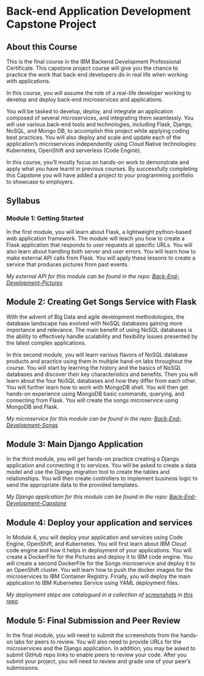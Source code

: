 # Back-end Application Development Capstone Project

## About this Course
This is the final course in the IBM Backend Development Professional Certificate. This capstone project course will give you the chance to practice the work that back-end developers do in real life when working with applications. 

In this course, you will assume the role of a real-life developer working to develop and deploy back-end microservices and applications. 

You will be tasked to develop, deploy, and integrate an application composed of several microservices, and integrating them seamlessly. You will use various back-end tools and technologies, including Flask, Django, NoSQL, and Mongo DB, to accomplish this project while applying coding best practices. You will also deploy and scale and update each of the application’s microservices independently using Cloud Native technologies: Kubernetes, OpenShift and serverless (Code Engine).

In this course, you’ll mostly focus on hands-on work to demonstrate and apply what you have learnt in previous courses. By successfully completing this Capstone you will have added a project to your programming portfolio to showcase to employers.

## Syllabus

### Module 1: Getting Started
In the first module, you will learn about Flask, a lightweight python-based web application framework. The module will teach you how to create a Flask application that responds to user requests at specific URLs. You will also learn about handling both server and user errors. You will learn how to make external API calls from Flask. You will apply these lessons to create a service that produces pictures from past events.

*My external API for this module can be found in the repo: [Back-End-Development-Pictures](https://github.com/c85/Back-End-Development-Pictures)*

## Module 2: Creating Get Songs Service with Flask
With the advent of Big Data and agile development methodologies, the database landscape has evolved with NoSQL databases gaining more importance and relevance. The main benefit of using NoSQL databases is the ability to effectively handle scalability and flexibility issues presented by the latest complex applications.

In this second module, you will learn various flavors of NoSQL database products and practice using them in multiple hand-on labs throughout the course. You will start by learning the history and the basics of NoSQL databases and discover their key characteristics and benefits. Then you will learn about the four NoSQL databases and how they differ from each other. You will further learn how to work with MongoDB shell. You will then get hands-on experience using MongoDB basic commands, querying, and connecting from Flask. You will create the songs microservice using MongoDB and Flask.

*My microservice for this module can be found in the repo: [Back-End-Development-Songs](https://github.com/c85/Back-End-Development-Songs)*

## Module 3: Main Django Application
In the third module, you will get hands-on practice creating a Django application and connecting it to services. You will be asked to create a data model and use the Django migration tool to create the tables and relationships. You will then create controllers to implement business logic to send the appropriate data to the provided templates.

*My Django application for this module can be found in the repo: [Back-End-Development-Capstone](https://github.com/c85/Back-End-Development-Capstone)*

## Module 4: Deploy your application and services
In Module 4, you will deploy your application and services using Code Engine, OpenShift, and Kubernetes. You will first learn about IBM Cloud code engine and how it helps in deployment of your applications. You will create a DockerFile for the Pictures and deploy it to IBM code engine. You will create a second DockerFile for the Songs microservice and deploy it to an OpenShift cluster. You will learn how to push the docker images for the microservices to IBM Container Registry. Finally, you will deploy the main application to IBM Kubernetes Service using YAML deployment files.

*My deployment steps are catalogued in a collection of [screenshots](screenshots/) in [this repo](https://github.com/c85/ibm-bed-capstone)*

## Module 5: Final Submission and Peer Review
In the final module, you will need to submit the screenshots from the hands-on labs for peers to review. You will also need to provide URLs for the microservices and the Django application. In addition, you may be asked to submit GitHub repo links to enable peers to review your code. After you submit your project, you will need to review and grade one of your peer’s submissions.
